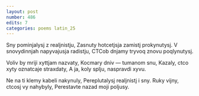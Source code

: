 ```yaml
---
layout: post
number: 486
edits: 7
categories: poems latin_25
---
```


Sny pominjalysj z realjnistju,
Zasnuty hotcetjsja zamistj prokynutysj.
V snovydinnjah napyvajusja radistju,
CTCob dnjamy tryvoq znovu poqlynutysj.

Voliv by mriji xyttjam nazvaty,
Kocmary dniv — tumanom snu,
Kazaly, ctco xyty oznatcaje straxdaty,
A ja, koly splju, naspravdi xyvu.

Ne na ti klemy kabeli nakynuly,
Pereplutalysj realjnistj i sny.
Ruky vijny, ctcosj vy nahybyly,
Perestavte nazad moji poljusy.
